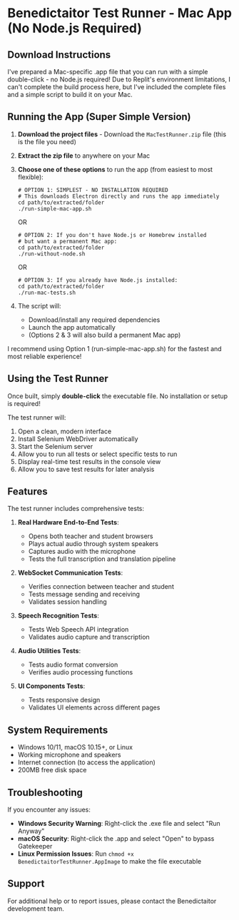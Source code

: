 # Benedictaitor Test Runner - Mac App (No Node.js Required)

## Download Instructions

I've prepared a Mac-specific .app file that you can run with a simple double-click - no Node.js required! Due to Replit's environment limitations, I can't complete the build process here, but I've included the complete files and a simple script to build it on your Mac.

## Running the App (Super Simple Version)

1. **Download the project files** - Download the `MacTestRunner.zip` file (this is the file you need)
2. **Extract the zip file** to anywhere on your Mac
3. **Choose one of these options** to run the app (from easiest to most flexible):

   ```
   # OPTION 1: SIMPLEST - NO INSTALLATION REQUIRED
   # This downloads Electron directly and runs the app immediately
   cd path/to/extracted/folder
   ./run-simple-mac-app.sh
   ```
   
   OR
   
   ```
   # OPTION 2: If you don't have Node.js or Homebrew installed
   # but want a permanent Mac app:
   cd path/to/extracted/folder
   ./run-without-node.sh
   ```
   
   OR
   
   ```
   # OPTION 3: If you already have Node.js installed:
   cd path/to/extracted/folder
   ./run-mac-tests.sh
   ```
   
4. The script will:
   - Download/install any required dependencies
   - Launch the app automatically 
   - (Options 2 & 3 will also build a permanent Mac app)

I recommend using Option 1 (run-simple-mac-app.sh) for the fastest and most reliable experience!

## Using the Test Runner

Once built, simply **double-click** the executable file. No installation or setup is required!

The test runner will:
1. Open a clean, modern interface
2. Install Selenium WebDriver automatically
3. Start the Selenium server
4. Allow you to run all tests or select specific tests to run
5. Display real-time test results in the console view
6. Allow you to save test results for later analysis

## Features

The test runner includes comprehensive tests:

1. **Real Hardware End-to-End Tests**:
   - Opens both teacher and student browsers
   - Plays actual audio through system speakers
   - Captures audio with the microphone
   - Tests the full transcription and translation pipeline

2. **WebSocket Communication Tests**:
   - Verifies connection between teacher and student
   - Tests message sending and receiving
   - Validates session handling

3. **Speech Recognition Tests**:
   - Tests Web Speech API integration
   - Validates audio capture and transcription

4. **Audio Utilities Tests**:
   - Tests audio format conversion
   - Verifies audio processing functions

5. **UI Components Tests**:
   - Tests responsive design
   - Validates UI elements across different pages

## System Requirements

- Windows 10/11, macOS 10.15+, or Linux
- Working microphone and speakers
- Internet connection (to access the application)
- 200MB free disk space

## Troubleshooting

If you encounter any issues:

- **Windows Security Warning**: Right-click the .exe file and select "Run Anyway"
- **macOS Security**: Right-click the .app and select "Open" to bypass Gatekeeper
- **Linux Permission Issues**: Run `chmod +x BenedictaitorTestRunner.AppImage` to make the file executable

## Support

For additional help or to report issues, please contact the Benedictaitor development team.